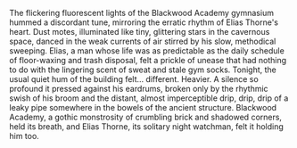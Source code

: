 The flickering fluorescent lights of the Blackwood Academy gymnasium hummed a discordant tune, mirroring the erratic rhythm of Elias Thorne's heart.  Dust motes, illuminated like tiny, glittering stars in the cavernous space, danced in the weak currents of air stirred by his slow, methodical sweeping.  Elias, a man whose life was as predictable as the daily schedule of floor-waxing and trash disposal, felt a prickle of unease that had nothing to do with the lingering scent of sweat and stale gym socks.  Tonight, the usual quiet hum of the building felt… different.  Heavier.  A silence so profound it pressed against his eardrums, broken only by the rhythmic swish of his broom and the distant, almost imperceptible drip, drip, drip of a leaky pipe somewhere in the bowels of the ancient structure.  Blackwood Academy, a gothic monstrosity of crumbling brick and shadowed corners, held its breath, and Elias Thorne, its solitary night watchman, felt it holding him too.
